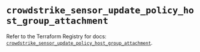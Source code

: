 # `crowdstrike_sensor_update_policy_host_group_attachment`

Refer to the Terraform Registry for docs: [`crowdstrike_sensor_update_policy_host_group_attachment`](https://registry.terraform.io/providers/crowdstrike/crowdstrike/0.0.39/docs/resources/sensor_update_policy_host_group_attachment).
